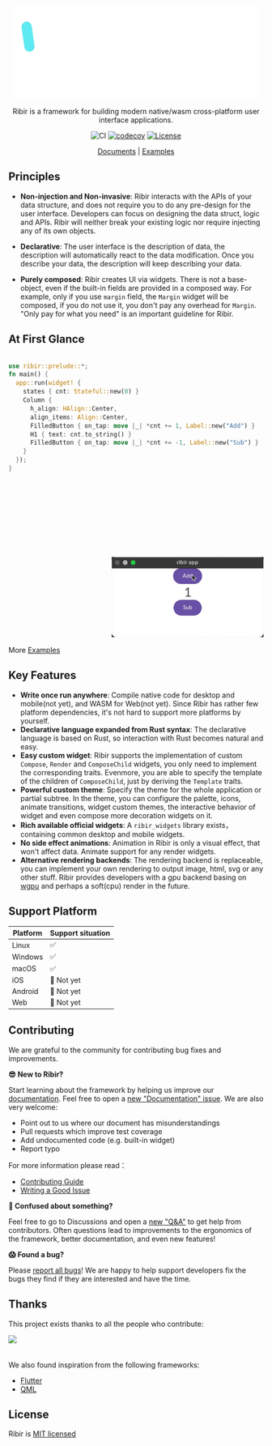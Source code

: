<div align="center">
<img src="website/static/img/logo-animation.gif" width="480px" />

<!-- # Ribir -->

Ribir is a framework for building modern native/wasm cross-platform user interface applications.

![CI](https://github.com/RibirX/Ribir/actions/workflows/main.yml/badge.svg
)
[![codecov](https://codecov.io/gh/RibirX/Ribir/branch/master/graph/badge.svg)](https://codecov.io/gh/RibirX/ribir)
[![License](https://img.shields.io/badge/license-MIT-informational)](https://github.com/RibirX/ribir/blob/master/LICENSE)

[Documents] | [Examples]

</div>


## Principles

- **Non-injection and Non-invasive**: Ribir interacts with the APIs of your data structure, and does not require you to do any pre-design for the user interface. Developers can focus on designing the data struct, logic and APIs. Ribir will neither break your existing logic nor require injecting any of its own objects.

- **Declarative**: The user interface is the description of data, the description will automatically react to the data modification. Once you describe your data, the description will keep describing your data.

- **Purely composed**: Ribir creates UI via widgets. There is not a base-object, even if the built-in fields are provided in a composed way. For example,  only if you use `margin` field, the `Margin` widget will be composed, if you do not use it, you don't pay any overhead for `Margin`. "Only pay for what you need" is an important guideline for Ribir.


## At First Glance


<div style="display:inline-block;">
<div style="float:left;height:400px;overflow:scroll; ">

``` rust
use ribir::prelude::*;
fn main() {
  app::run(widget! {
    states { cnt: Stateful::new(0) }
    Column {
      h_align: HAlign::Center,
      align_items: Align::Center,
      FilledButton { on_tap: move |_| *cnt += 1, Label::new("Add") }
      H1 { text: cnt.to_string() }
      FilledButton { on_tap: move |_| *cnt += -1, Label::new("Sub") }
    }
  });
}
```
</div>
<img src="website/static/img/counter_demo.gif" width="300" style="float:right;"/>
</div>

More [Examples]


## Key Features

- **Write once run anywhere**: Compile native code for desktop and mobile(not yet), and WASM for Web(not yet). Since Ribir has rather few platform dependencies, it's not hard to support more platforms by yourself.
- **Declarative language expanded from Rust syntax**: The declarative language is based on Rust, so interaction with Rust becomes natural and easy.
- **Easy custom widget**: Ribir supports the implementation of custom `Compose`, `Render` and `ComposeChild` widgets, you only need to implement the corresponding traits. Evenmore, you are able to specify the template of the children of `ComposeChild`, just by deriving the `Template` traits.
- **Powerful custom theme**: Specify the theme for the whole application or partial subtree. In the theme, you can configure the palette, icons, animate transitions, widget custom themes, the interactive behavior of widget and even compose more decoration widgets on it.
- **Rich available official widgets**: A `ribir_widgets` library exists，containing common desktop and mobile widgets.
- **No side effect animations**: Animation in Ribir is only a visual effect, that won't affect data. Animate support for any render widgets.
- **Alternative rendering backends**: The rendering backend is replaceable, you can implement your own rendering to output image, html, svg or any other stuff. Ribir provides developers with a gpu backend basing on [wgpu] and perhaps a soft(cpu) render in the future.

## Support Platform 

|Platform|Support situation|
|---|---|
|Linux|✅|
|Windows|✅|
|macOS|✅|
|iOS|🚧 Not yet|
|Android|🚧 Not yet|
|Web|🚧 Not yet|

## Contributing

We are grateful to the community for contributing bug fixes and improvements.

**😎 New to Ribir?**

Start learning about the framework by helping us improve our [documentation](https://ribir.org/docs/introduction). Feel free to open a [new "Documentation" issue](https://github.com/RibirX/Ribir/issues/new/choose). We are also very welcome:
* Point out to us where our document has misunderstandings
* Pull requests which improve test coverage
* Add undocumented code (e.g. built-in widget)
* Report typo 

For more information please read：
* [Contributing Guide](./CONTRIBUTING.md)
* [Writing a Good Issue](https://developers.google.com/blockly/guides/contribute/get-started/write_a_good_issue)

**🤔 Confused about something?**

Feel free to go to Discussions and open a [new "Q&A"](https://github.com/RibirX/Ribir/discussions/new/choose) to get help from contributors. Often questions lead to improvements to the ergonomics of the framework, better documentation, and even new features!

**😱 Found a bug?**

Please [report all bugs](https://github.com/RibirX/Ribir/issues/new/choose)! We are happy to help support developers fix the bugs they find if they are interested and have the time.


## Thanks

This project exists thanks to all the people who contribute:

<a href="https://github.com/RibirX/Ribir/graphs/contributors">
  <img src="https://contrib.rocks/image?repo=RibirX/Ribir" height="50px">
</a>

<br/>
<br/>

We also found inspiration from the following frameworks:

* [Flutter]
* [QML]

## License

Ribir is [MIT licensed](./LICENSE)

[Flutter]: https://flutter.dev/
[QML]: https://doc.qt.io/qt-6/qtqml-index.html
[Examples]: ./ribir/examples/
[Documents]: https://ribir.org/docs/introduction
[Wgpu]: https://github.com/gfx-rs/wgpu

